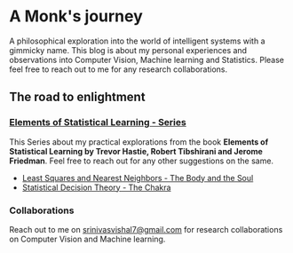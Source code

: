 # A Monk's journey

A philosophical exploration into the world of intelligent systems with a gimmicky name. This blog is about my personal experiences and observations into Computer Vision, Machine learning and Statistics. Please feel free to reach out to me for any research collaborations. 

## The road to enlightment

### [Elements of Statistical Learning - Series](https://vi-sri.github.io/statistics)

This Series about my practical explorations from the book **Elements of Statistical Learning by Trevor Hastie, Robert Tibshirani and Jerome Friedman**. Feel free to reach out for any other suggestions on the same.

  - [Least Squares and Nearest Neighbors - The Body and the Soul](https://vi-sri.github.io/statistics-1)
  - [Statistical Decision Theory - The Chakra](https://vi-sri.github.io/statistics-2)


### Collaborations

Reach out to me on srinivasvishal7@gmail.com for research collaborations on Computer Vision and Machine learning.

